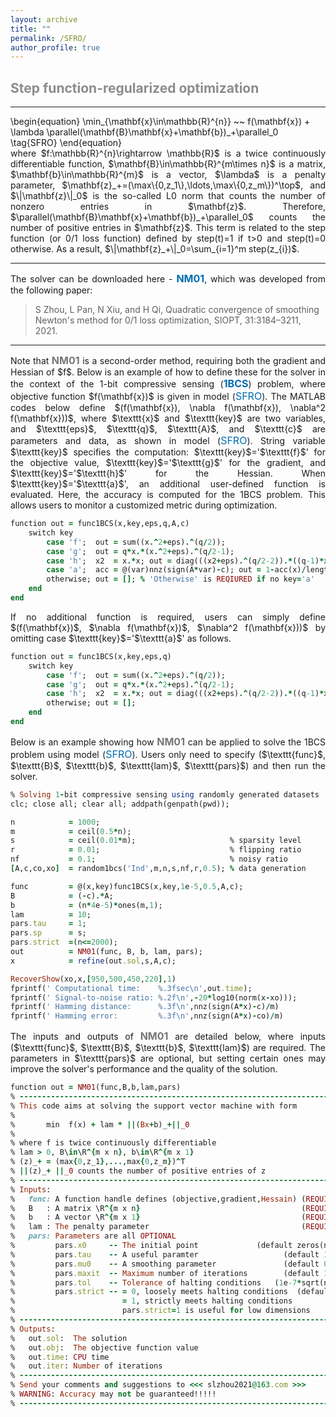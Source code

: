 ```yaml
---
layout: archive
title: ""   
permalink: /SFRO/
author_profile: true
---
```


<style>
a:link {
  text-decoration: none;
}

a:visited {
  text-decoration: none;
}

a:hover {
  text-decoration: underline;
}

a:active {
  text-decoration: underline;
}
</style>

 

##  <span style="color:#8C8C8C"> Step function-regularized optimization</span> 
---

<p style="line-height: 1;"></p>
\begin{equation}
\min_{\mathbf{x}\in\mathbb{R}^{n}} ~~  f(\mathbf{x}) + \lambda \parallel(\mathbf{B}\mathbf{x}+\mathbf{b})_+\parallel_0  \tag{SFRO}
\end{equation}

<div style="text-align:justify;">
where  $f:\mathbb{R}^{n}\rightarrow \mathbb{R}$ is a twice continuously differentiable function,  $\mathbf{B}\in\mathbb{R}^{m\times n}$ is a matrix, $\mathbf{b}\in\mathbb{R}^{m}$ is a vector, $\lambda$ is a penalty parameter,  $\mathbf{z}_+=(\max\{0,z_1\},\ldots,\max\{0,z_m\})^\top$, and  $\|\mathbf{z}\|_0$ is the so-called L0 norm that counts the number of nonzero entries in $\mathbf{z}$. Therefore, $\parallel(\mathbf{B}\mathbf{x}+\mathbf{b})_+\parallel_0$ counts the number of positive entries in $\mathbf{z}$.  This term is related to the step function (or 0/1 loss function) defined by step(t)=1 if t>0 and step(t)=0 otherwise. As a result,  $\|\mathbf{z}_+\|_0=\sum_{i=1}^m step(z_{i})$.
</div>
 
<!-- ## <span style="color:#8C8C8C"> The solver and its demonstration </span> -->

---
<div style="text-align:justify;"> 
The solver can be downloaded here - <a style="font-size: 16px; font-weight: bold;color:#006DB0" href="\files\NM01.zip" target="_blank">NM01</a>,
which was developed from the following paper:
</div>

> <span style="font-size: 14px"> S Zhou, L Pan, N Xiu,  and H Qi, Quadratic convergence of smoothing Newton's method for 0/1 loss optimization, SIOPT, 31:3184–3211, 2021. </span>

 
---
<div style="text-align:justify;">  
Note that <b style="font-size:16px;color:#777777">NM01</b> is a second-order method, requiring both the gradient and Hessian of $f$. Below is an example of how to define these for the solver in the context of the 1-bit compressive sensing (<a style="font-size: 16px; font-weight: bold; color:#006DB0" href="https://sparseopt.github.io/1BCS/" target="_blank">1BCS</a>) problem, where objective function  $f(\mathbf{x})$ is given in model (<a style="font-size: 16px;color:#006DB0" href="https://sparseopt.github.io/1BCS/" target="_blank">SFRO</a>). The MATLAB codes below define $(f(\mathbf{x}), \nabla f(\mathbf{x}), \nabla^2 f(\mathbf{x}))$, where $\texttt{x}$ and $\texttt{key}$ are two variables, and  $\texttt{eps}$, $\texttt{q}$, $\texttt{A}$, and $\texttt{c}$ are parameters and data, as shown in model (<a style="font-size: 16px;color:#006DB0" href="https://sparseopt.github.io/1BCS/" target="_blank">SFRO</a>).  String variable $\texttt{key}$ specifies the computation: $\texttt{key}$='$\texttt{f}$' for the objective value, 
$\texttt{key}$='$\texttt{g}$' for the gradient, and $\texttt{key}$='$\texttt{h}$' for the Hessian. When $\texttt{key}$='$\texttt{a}$', an additional user-defined function is evaluated. Here,  the accuracy is computed for the 1BCS problem. This allows users to monitor a customized metric during optimization.
</div>
<p style="line-height: 1;"></p>

```ruby
function out = func1BCS(x,key,eps,q,A,c) 
    switch key   
        case 'f';  out = sum((x.^2+eps).^(q/2));
        case 'g';  out = q*x.*(x.^2+eps).^(q/2-1); 
        case 'h';  x2  = x.*x; out = diag(((x2+eps).^(q/2-2)).*((q-1)*x2+eps)); 
        case 'a';  acc = @(var)nnz(sign(A*var)-c); out = 1-acc(x)/length(c);
        otherwise; out = []; % 'Otherwise' is REQIURED if no key='a'
    end    
end
```

<div style="text-align:justify;">  
If no additional function is required, users can simply define $(f(\mathbf{x})$, $\nabla f(\mathbf{x})$, $\nabla^2 f(\mathbf{x}))$ by omitting case $\texttt{key}$='$\texttt{a}$' as follows.
</div>
<p style="line-height: 1;"></p>

```ruby
function out = func1BCS(x,key,eps,q) 
    switch key   
        case 'f';  out = sum((x.^2+eps).^(q/2));
        case 'g';  out = q*x.*(x.^2+eps).^(q/2-1); 
        case 'h';  x2  = x.*x; out = diag(((x2+eps).^(q/2-2)).*((q-1)*x2+eps)); 
        otherwise; out = [];  
    end    
end
```

<div style="text-align:justify;">
  Below is an example showing how <b style="font-size:16px;color:#777777">NM01</b> can be applied to solve the 1BCS problem using model (<a style="font-size: 16px;color:#006DB0" href="https://sparseopt.github.io/1BCS/" target="_blank">SFRO</a>). Users only need to specify ($\texttt{func}$, $\texttt{B}$, $\texttt{b}$, $\texttt{lam}$, $\texttt{pars}$) and then run the solver.
</div>

<p style="line-height: 1;"></p>

```ruby
% Solving 1-bit compressive sensing using randomly generated datasets
clc; close all; clear all; addpath(genpath(pwd));

n            = 1000; 
m            = ceil(0.5*n);
s            = ceil(0.01*m);                     % sparsity level
r            = 0.01;                             % flipping ratio
nf           = 0.1;                              % noisy ratio
[A,c,co,xo]  = random1bcs('Ind',m,n,s,nf,r,0.5); % data generation

func         = @(x,key)func1BCS(x,key,1e-5,0.5,A,c);
B            = (-c).*A;
b            = (n*4e-5)*ones(m,1);
lam          = 10;
pars.tau     = 1;
pars.sp      = s;  
pars.strict  =(n<=2000); 
out          = NM01(func, B, b, lam, pars); 
x            = refine(out.sol,s,A,c);

RecoverShow(xo,x,[950,500,450,220],1)
fprintf(' Computational time:    %.3fsec\n',out.time);
fprintf(' Signal-to-noise ratio: %.2f\n',-20*log10(norm(x-xo)));
fprintf(' Hamming distance:      %.3f\n',nnz(sign(A*x)-c)/m)
fprintf(' Hamming error:         %.3f\n',nnz(sign(A*x)-co)/m)
```

<div style="text-align:justify;">
The inputs and outputs of <b style="font-size:16px;color:#777777">NM01</b> are detailed below, where inputs ($\texttt{func}$, $\texttt{B}$, $\texttt{b}$, $\texttt{lam}$) are required. The parameters in $\texttt{pars}$ are optional, but setting certain ones may improve the solver's performance and the quality of the solution.
</div>

<p style="line-height: 1;"></p>

```ruby
function out = NM01(func,B,b,lam,pars)
% -------------------------------------------------------------------------
% This code aims at solving the support vector machine with form
%
%       min  f(x) + lam * ||(Bx+b)_+||_0
%
% where f is twice continuously differentiable
% lam > 0, B\in\R^{m x n}, b\in\R^{m x 1}
% (z)_+ = (max{0,z_1},...,max{0,z_m})^T
% ||(z)_+ ||_0 counts the number of positive entries of z
% -------------------------------------------------------------------------
% Inputs:
%   func: A function handle defines (objective,gradient,Hessain) (REQUIRED)
%   B   : A matrix \R^{m x n}                                    (REQUIRED)      
%   b   : A vector \R^{m x 1}                                    (REQUIRED)
%   lam : The penalty parameter                                  (REQUIRED)
%   pars: Parameters are all OPTIONAL
%         pars.x0     -- The initial point             (default zeros(n,1))
%         pars.tau    -- A useful paramter                   (default 1.00)
%         pars.mu0    -- A smoothing parameter               (default 0.01)
%         pars.maxit  -- Maximum number of iterations        (default 1000)  
%         pars.tol    -- Tolerance of halting conditions   (1e-7*sqrt(n*m)) 
%         pars.strict -- = 0, loosely meets halting conditions  (default 0)
%                        = 1, strictly meets halting conditions  
%                        pars.strict=1 is useful for low dimensions                           
% -------------------------------------------------------------------------
% Outputs:
%   out.sol:  The solution 
%   out.obj:  The objective function value
%   out.time: CPU time
%   out.iter: Number of iterations
% -------------------------------------------------------------------------
% Send your comments and suggestions to <<< slzhou2021@163.com >>>                                  
% WARNING: Accuracy may not be guaranteed!!!!!  
% -------------------------------------------------------------------------
```
